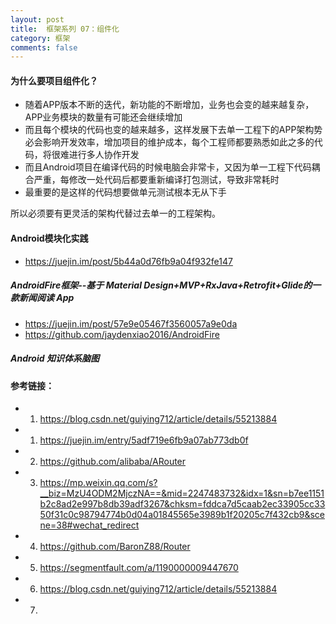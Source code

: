 ```yaml
---
layout: post
title:  框架系列 07：组件化
category: 框架
comments: false
---
```

 
#### 为什么要项目组件化？

* 随着APP版本不断的迭代，新功能的不断增加，业务也会变的越来越复杂，APP业务模块的数量有可能还会继续增加
* 而且每个模块的代码也变的越来越多，这样发展下去单一工程下的APP架构势必会影响开发效率，增加项目的维护成本，每个工程师都要熟悉如此之多的代码，将很难进行多人协作开发
* 而且Android项目在编译代码的时候电脑会非常卡，又因为单一工程下代码耦合严重，每修改一处代码后都要重新编译打包测试，导致非常耗时
* 最重要的是这样的代码想要做单元测试根本无从下手

所以必须要有更灵活的架构代替过去单一的工程架构。
 
 
#### Android模块化实践

* <https://juejin.im/post/5b44a0d76fb9a04f932fe147>
 
##### AndroidFire框架--基于 Material Design+MVP+RxJava+Retrofit+Glide的一款新闻阅读 App
* <https://juejin.im/post/57e9e05467f3560057a9e0da>
* <https://github.com/jaydenxiao2016/AndroidFire>
 
#####  Android 知识体系脑图


  
 
#### 参考链接：
 
* 1. <https://blog.csdn.net/guiying712/article/details/55213884>




* 1. <https://juejin.im/entry/5adf719e6fb9a07ab773db0f>
* 2. <https://github.com/alibaba/ARouter>
* 3. <https://mp.weixin.qq.com/s?__biz=MzU4ODM2MjczNA==&mid=2247483732&idx=1&sn=b7ee1151b2c8ad2e997b8db39adf3267&chksm=fddca7d5caab2ec33905cc3350f31c0c98794774b0d04a01845565e3989b1f20205c7f432cb9&scene=38#wechat_redirect>
* 4. <https://github.com/BaronZ88/Router>
* 5. <https://segmentfault.com/a/1190000009447670>
* 6. <https://blog.csdn.net/guiying712/article/details/55213884>
* 7. 
 
 
 
 
 
 
 
 
 
 
 
 
 
 
 
 